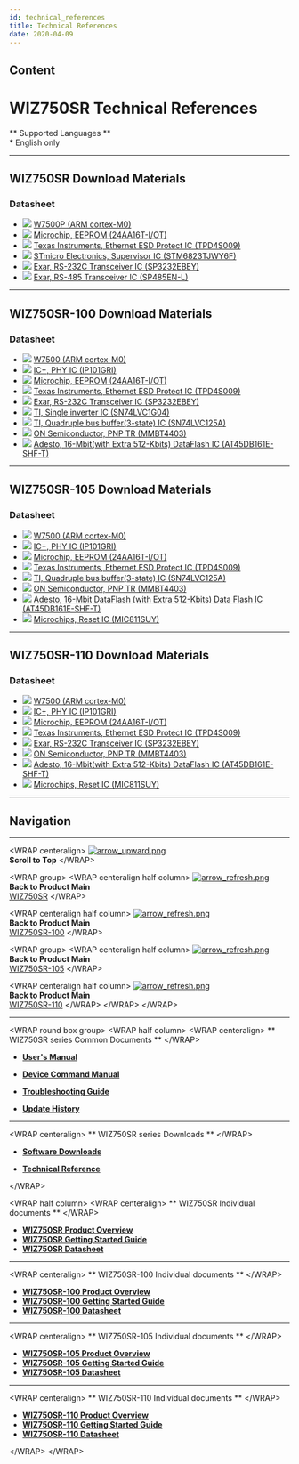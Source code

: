```yaml
---
id: technical_references
title: Technical References
date: 2020-04-09
---
```


## Content

# WIZ750SR Technical References

\*\* Supported Languages \*\*  
\* English only

-----

## WIZ750SR Download Materials

### Datasheet

  - ![](/products/w5500/w5500_evb/icons/link.png) [W7500P (ARM
    cortex-M0)](http://wizwiki.net/wiki/doku.php?id=products:w7500p:start)
  - ![](/products/w5500/w5500_evb/icons/download.png) [Microchip, EEPROM
    (24AA16T-I/OT)](http://www.microchip.com/wwwproducts/en/24AA16)
  - ![](/products/w5500/w5500_evb/icons/download.png) [Texas
    Instruments, Ethernet ESD Protect IC
    (TPD4S009)](http://www.ti.com/product/TPD4S009?keyMatch=tpd4s009&tisearch=Search-EN-Everything)
  - ![](/products/w5500/w5500_evb/icons/download.png) [STmicro
    Electronics, Supervisor IC
    (STM6823TJWY6F)](http://www2.st.com/content/st_com/en/products/reset-and-supervisor-ics/microprocessor-supervisors/stm6823.html)
  - ![](/products/w5500/w5500_evb/icons/download.png) [Exar, RS-232C
    Transceiver IC
    (SP3232EBEY)](https://www.exar.com/product/interface/serial-transceivers/rs232/sp3232eb)
  - ![](/products/w5500/w5500_evb/icons/download.png) [Exar, RS-485
    Transceiver IC
    (SP485EN-L)](https://www.exar.com/product/interface/serial-transceivers/rs485-422/sp3485)

-----

## WIZ750SR-100 Download Materials

### Datasheet

  - ![](/products/w5500/w5500_evb/icons/link.png) [W7500 (ARM
    cortex-M0)](http://wizwiki.net/wiki/doku.php?id=products:w7500:start)
  - ![](/products/w5500/w5500_evb/icons/download.png) [IC+, PHY IC
    (IP101GRI)](https://www.bdtic.com/DataSheet/ICplus/IP101G_DS_R01_20121224.pdf)
  - ![](/products/w5500/w5500_evb/icons/download.png) [Microchip, EEPROM
    (24AA16T-I/OT)](http://www.microchip.com/wwwproducts/en/24AA16)
  - ![](/products/w5500/w5500_evb/icons/download.png) [Texas
    Instruments, Ethernet ESD Protect IC
    (TPD4S009)](http://www.ti.com/product/TPD4S009?keyMatch=tpd4s009&tisearch=Search-EN-Everything)
  - ![](/products/w5500/w5500_evb/icons/download.png) [Exar, RS-232C
    Transceiver IC
    (SP3232EBEY)](https://www.exar.com/product/interface/serial-transceivers/rs232/sp3232eb)
  - ![](/products/w5500/w5500_evb/icons/download.png) [TI, Single
    inverter IC
    (SN74LVC1G04)](https://http://www.ti.com/lit/ds/symlink/sn74lvc1g04.pdf)
  - ![](/products/w5500/w5500_evb/icons/download.png) [TI, Quadruple bus
    buffer(3-state) IC
    (SN74LVC125A)](https://http://www.ti.com/lit/ds/symlink/sn74lvc125a.pdf)
  - ![](/products/w5500/w5500_evb/icons/download.png) [ON Semiconductor,
    PNP TR
    (MMBT4403)](https://http://www.onsemi.com/pub/Collateral/MMBT4403LT1-D.PDF)
  - ![](/products/w5500/w5500_evb/icons/download.png)
    [Adesto, 16-Mbit(with Extra 512-Kbits) DataFlash IC
    (AT45DB161E-SHF-T)](https://www.adestotech.com/wp-content/uploads/doc8782.pdf)

-----

## WIZ750SR-105 Download Materials

### Datasheet

  - ![](/products/w5500/w5500_evb/icons/link.png) [W7500 (ARM
    cortex-M0)](http://wizwiki.net/wiki/doku.php?id=products:w7500:start)
  - ![](/products/w5500/w5500_evb/icons/download.png) [IC+, PHY IC
    (IP101GRI)](https://www.bdtic.com/DataSheet/ICplus/IP101G_DS_R01_20121224.pdf)
  - ![](/products/w5500/w5500_evb/icons/download.png) [Microchip, EEPROM
    (24AA16T-I/OT)](http://www.microchip.com/wwwproducts/en/24AA16)
  - ![](/products/w5500/w5500_evb/icons/download.png) [Texas
    Instruments, Ethernet ESD Protect IC
    (TPD4S009)](http://www.ti.com/product/TPD4S009?keyMatch=tpd4s009&tisearch=Search-EN-Everything)
  - ![](/products/w5500/w5500_evb/icons/download.png) [TI, Quadruple bus
    buffer(3-state) IC
    (SN74LVC125A)](https://http://www.ti.com/lit/ds/symlink/sn74lvc125a.pdf)
  - ![](/products/w5500/w5500_evb/icons/download.png) [ON Semiconductor,
    PNP TR
    (MMBT4403)](https://http://www.onsemi.com/pub/Collateral/MMBT4403LT1-D.PDF)
  - ![](/products/w5500/w5500_evb/icons/download.png) [Adesto, 16-Mbit
    DataFlash (with Extra 512-Kbits) Data Flash IC
    (AT45DB161E-SHF-T)](https://www.adestotech.com/wp-content/uploads/doc8782.pdf)
  - ![](/products/w5500/w5500_evb/icons/download.png) [Microchips, Reset
    IC
    (MIC811SUY)](http://ww1.microchip.com/downloads/en/DeviceDoc/mic811.pdf)

-----

## WIZ750SR-110 Download Materials

### Datasheet

  - ![](/products/w5500/w5500_evb/icons/link.png) [W7500 (ARM
    cortex-M0)](http://wizwiki.net/wiki/doku.php?id=products:w7500:start)
  - ![](/products/w5500/w5500_evb/icons/download.png) [IC+, PHY IC
    (IP101GRI)](https://www.bdtic.com/DataSheet/ICplus/IP101G_DS_R01_20121224.pdf)
  - ![](/products/w5500/w5500_evb/icons/download.png) [Microchip, EEPROM
    (24AA16T-I/OT)](http://www.microchip.com/wwwproducts/en/24AA16)
  - ![](/products/w5500/w5500_evb/icons/download.png) [Texas
    Instruments, Ethernet ESD Protect IC
    (TPD4S009)](http://www.ti.com/product/TPD4S009?keyMatch=tpd4s009&tisearch=Search-EN-Everything)
  - ![](/products/w5500/w5500_evb/icons/download.png) [Exar, RS-232C
    Transceiver IC
    (SP3232EBEY)](https://www.exar.com/product/interface/serial-transceivers/rs232/sp3232eb)
  - ![](/products/w5500/w5500_evb/icons/download.png) [ON Semiconductor,
    PNP TR
    (MMBT4403)](https://http://www.onsemi.com/pub/Collateral/MMBT4403LT1-D.PDF)
  - ![](/products/w5500/w5500_evb/icons/download.png)
    [Adesto, 16-Mbit(with Extra 512-Kbits) DataFlash IC
    (AT45DB161E-SHF-T)](https://www.adestotech.com/wp-content/uploads/doc8782.pdf)
  - ![](/products/w5500/w5500_evb/icons/download.png) [Microchips, Reset
    IC
    (MIC811SUY)](http://ww1.microchip.com/downloads/en/DeviceDoc/mic811.pdf)

-----

## Navigation

-----

\<WRAP centeralign\>
[![arrow\_upward.png](/etc/arrow_upward.png)](#WIZ750SR_Technical_References)  
**Scroll to Top** \</WRAP\>

\<WRAP group\> \<WRAP centeralign half column\>
[![arrow\_refresh.png](/etc/arrow_refresh.png)](/products/wiz750sr/start)  
**Back to Product Main**  
[WIZ750SR](/products/wiz750sr/start) \</WRAP\>

\<WRAP centeralign half column\>
[![arrow\_refresh.png](/etc/arrow_refresh.png)](/products/wiz750sr-100/start)  
**Back to Product Main**  
[WIZ750SR-100](/products/wiz750sr-100/start) \</WRAP\>

\<WRAP group\> \<WRAP centeralign half column\>
[![arrow\_refresh.png](/etc/arrow_refresh.png)](/products/wiz750sr-105/start)  
**Back to Product Main**  
[WIZ750SR-105](/products/wiz750sr-105/start) \</WRAP\>

\<WRAP centeralign half column\>
[![arrow\_refresh.png](/etc/arrow_refresh.png)](/products/wiz750sr-110/start)  
**Back to Product Main**  
[WIZ750SR-110](/products/wiz750sr-110/start) \</WRAP\> \</WRAP\>
\</WRAP\>

-----

\<WRAP round box group\> \<WRAP half column\> \<WRAP centeralign\> \*\*
WIZ750SR series Common Documents \*\* \</WRAP\>

  - **[User's Manual](/products/wiz750sr/usermanual/en)** 

<!-- end list -->

  - **[Device Command Manual](/products/wiz750sr/commandmanual/en)**

<!-- end list -->

  - **[Troubleshooting Guide](/products/wiz750sr/troubleshooting/en)**

<!-- end list -->

  - **[Update History](/products/wiz750sr/history/en)**

-----

\<WRAP centeralign\> \*\* WIZ750SR series Downloads \*\* \</WRAP\>

  - **[Software Downloads](/products/wiz750sr/download/start)**

<!-- end list -->

  - **[Technical Reference](/products/wiz750sr/reference/start)**

\</WRAP\>

\<WRAP half column\> \<WRAP centeralign\> \*\* WIZ750SR Individual
documents \*\* \</WRAP\>

  - **[WIZ750SR Product Overview](/products/wiz750sr/overview/en)**
  - **[WIZ750SR Getting Started
    Guide](/products/wiz750sr/gettingstarted/en)**
  - **[WIZ750SR Datasheet](/products/wiz750sr/datasheet/start)**

-----

\<WRAP centeralign\> \*\* WIZ750SR-100 Individual documents \*\*
\</WRAP\>

  - **[WIZ750SR-100 Product
    Overview](/products/wiz750sr-100/overview/en)**
  - **[WIZ750SR-100 Getting Started
    Guide](/products/wiz750sr-100/gettingstarted/en)**
  - **[WIZ750SR-100 Datasheet](/products/wiz750sr-100/datasheet/start)**

-----

\<WRAP centeralign\> \*\* WIZ750SR-105 Individual documents \*\*
\</WRAP\>

  - **[WIZ750SR-105 Product
    Overview](/products/wiz750sr-105/overview/en)**
  - **[WIZ750SR-105 Getting Started
    Guide](/products/wiz750sr-105/gettingstarted/en)**
  - **[WIZ750SR-105 Datasheet](/products/wiz750sr-105/datasheet/start)**

-----

\<WRAP centeralign\> \*\* WIZ750SR-110 Individual documents \*\*
\</WRAP\>

  - **[WIZ750SR-110 Product
    Overview](/products/wiz750sr-110/overview/en)**
  - **[WIZ750SR-110 Getting Started
    Guide](/products/wiz750sr-110/gettingstarted/en)**
  - **[WIZ750SR-110 Datasheet](/products/wiz750sr-110/datasheet/start)**

\</WRAP\> \</WRAP\>
